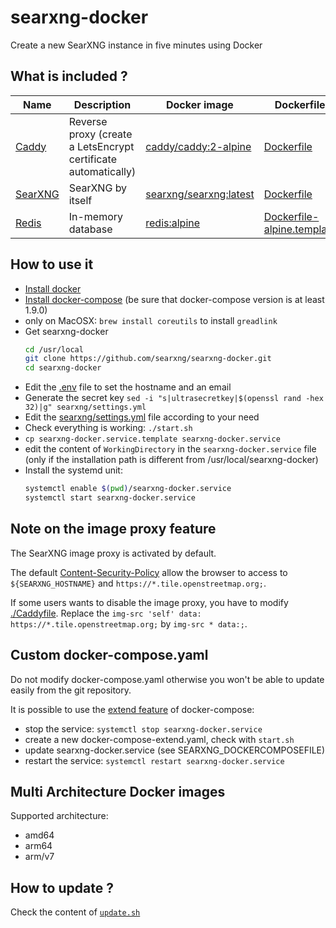 # searxng-docker

Create a new SearXNG  instance in five minutes using Docker

## What is included ?

| Name | Description | Docker image | Dockerfile |
| -- | -- | -- | -- |
| [Caddy](https://github.com/caddyserver/caddy) | Reverse proxy (create a LetsEncrypt certificate automatically) | [caddy/caddy:2-alpine](https://hub.docker.com/_/caddy) | [Dockerfile](https://github.com/caddyserver/caddy-docker) |
| [SearXNG](https://github.com/searxng/searxng) | SearXNG by itself | [searxng/searxng:latest](https://hub.docker.com/r/searxng/searxng) | [Dockerfile](https://github.com/searxng/searxng/blob/master/Dockerfile) |
| [Redis](https://github.com/redis/redis) | In-memory database | [redis:alpine](https://hub.docker.com/_/redis) | [Dockerfile-alpine.template](https://github.com/docker-library/redis/blob/master/Dockerfile-alpine.template) |

## How to use it
- [Install docker](https://docs.docker.com/install/)
- [Install docker-compose](https://docs.docker.com/compose/install/) (be sure that docker-compose version is at least 1.9.0)
- only on MacOSX: ```brew install coreutils``` to install ```greadlink```
- Get searxng-docker
  ```sh
  cd /usr/local
  git clone https://github.com/searxng/searxng-docker.git
  cd searxng-docker
  ```
- Edit the [.env](https://github.com/searxng/searxng-docker/blob/master/.env) file to set the hostname and an email
- Generate the secret key ```sed -i "s|ultrasecretkey|$(openssl rand -hex 32)|g" searxng/settings.yml```
- Edit the [searxng/settings.yml](https://github.com/searxng/searxng-docker/blob/master/searxng/settings.yml) file according to your need
- Check everything is working: ```./start.sh```
- ```cp searxng-docker.service.template searxng-docker.service```
- edit the content of ```WorkingDirectory``` in the ```searxng-docker.service``` file (only if the installation path is different from /usr/local/searxng-docker)
- Install the systemd unit:
  ```sh
  systemctl enable $(pwd)/searxng-docker.service
  systemctl start searxng-docker.service
  ```

## Note on the image proxy feature

The SearXNG image proxy is activated by default.

The default [Content-Security-Policy](https://developer.mozilla.org/en-US/docs/Web/HTTP/Headers/Content-Security-Policy) allow the browser to access to ```${SEARXNG_HOSTNAME}``` and ```https://*.tile.openstreetmap.org;```.

If some users wants to disable the image proxy, you have to modify [./Caddyfile](https://github.com/searxng/searxng-docker/blob/master/Caddyfile). Replace the ```img-src 'self' data: https://*.tile.openstreetmap.org;``` by ```img-src * data:;```.

## Custom docker-compose.yaml

Do not modify docker-compose.yaml otherwise you won't be able to update easily from the git repository.

It is possible to use the [extend feature](https://docs.docker.com/compose/extends/) of docker-compose:
- stop the service: ```systemctl stop searxng-docker.service```
- create a new docker-compose-extend.yaml, check with ```start.sh```
- update searxng-docker.service (see SEARXNG_DOCKERCOMPOSEFILE)
- restart the service: ```systemctl restart searxng-docker.service```

## Multi Architecture Docker images

Supported architecture:
- amd64
- arm64
- arm/v7

## How to update ?

Check the content of [```update.sh```](https://github.com/searxng/searxng-docker/blob/master/update.sh)
